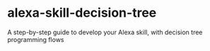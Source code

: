 # alexa-skill-decision-tree
A step-by-step guide to develop your Alexa skill, with decision tree programming flows

